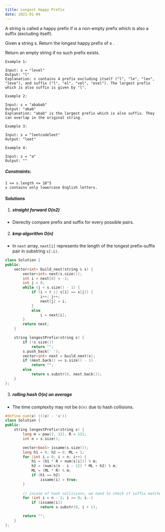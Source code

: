 ```yaml
---
title: Longest Happy Prefix
date: 2021-01-04
---
```

A string is called a happy prefix if is a non-empty prefix which is also a suffix (excluding itself).

Given a string s. Return the longest happy prefix of s .

Return an empty string if no such prefix exists.

 

```
Example 1:

Input: s = "level"
Output: "l"
Explanation: s contains 4 prefix excluding itself ("l", "le", "lev", "leve"), and suffix ("l", "el", "vel", "evel"). The largest prefix which is also suffix is given by "l".

Example 2:

Input: s = "ababab"
Output: "abab"
Explanation: "abab" is the largest prefix which is also suffix. They can overlap in the original string.

Example 3:

Input: s = "leetcodeleet"
Output: "leet"

Example 4:

Input: s = "a"
Output: ""
```

 

##### Constraints:

    1 <= s.length <= 10^5
    s contains only lowercase English letters.

#### Solutions


1. ##### straight forward O(n2)

- Dierectly compare prefix and suffix for every possible pairs.

2. ##### kmp algorithm O(n)

- In `next` array, `next[i]` represents the length of the longest prefix-suffix pair in substring `s[:i)`.

```cpp
class Solution {
public:
    vector<int> build_next(string & s) {
        vector<int> next(s.size());
        int i = next[0] = -1;
        int j = 0;
        while (j < s.size() - 1) {
            if (i < 0 || s[i] == s[j]) {
                i++; j++;
                next[j] = i;
            }
            else
                i = next[i];
        }
        return next;
    }

    string longestPrefix(string s) {
        if (!s.size())
            return "";
        s.push_back(' ');
        vector<int> next = build_next(s);
        if (next.back() == s.size() - 1)
            return "";
        else
            return s.substr(0, next.back());
    }
};
```


3. ##### rolling hash O(n) on average

- The time complexity may not be `O(n)` due to hash collisions.

```cpp
#define num(x) (((x) - 'a'))
class Solution {
public:
    string longestPrefix(string s) {
        long m = pow(2, 32), R = 131;
        int n = s.size();

        vector<bool> issame(s.size());
        long h1 = 0, h2 = 0, ML = 1;
        for (int i = 0; i < n; i++) {
            h1 = (h1 * R + num(s[i])) % m;
            h2 = (num(s[n - i - 1]) * ML + h2) % m;
            ML = (ML * R) % m;
            if (h1 == h2)
                issame[i] = true;
        }
        
        // incase of hash collisions, we need to check if suffix matches prefix correctly.
        for (int i = n - 2; i >= 0; i--)
            if (issame[i])
                return s.substr(0, i + 1);

        return "";
    }
};
```